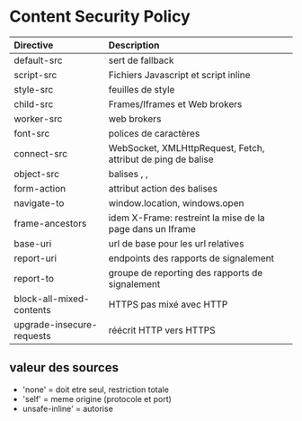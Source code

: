 # Content Security Policy

| Directive  | Description          | 
| :--------------- |:---------------| 
| default-src  |   sert de fallback      |  
| script-src  | Fichiers Javascript et script inline  | 
| style-src  | feuilles de style         | 
| child-src  | Frames/Iframes et Web brokers | 
| worker-src  | web brokers      | 
| font-src  | polices de caractères  | 
| connect-src  | WebSocket, XMLHttpRequest, Fetch, attribut de ping de balise <a>  | 
| object-src  | balises <object>, <embed>, <applet>   | 
| form-action  | attribut action des balises <form>   | 
| navigate-to  | window.location, windows.open        | 
| frame-ancestors  | idem X-Frame: restreint la mise de la page dans un Iframe     | 
| base-uri  | url de base pour les url relatives      | 
| report-uri | endpoints des rapports de signalement  |
| report-to | groupe de reporting des rapports de signalement |
| block-all-mixed-contents | HTTPS pas mixé avec HTTP |
| upgrade-insecure-requests | réécrit HTTP vers HTTPS |

## valeur des sources

* 'none' = doit etre seul, restriction totale
* 'self' = meme origine (protocole et port)
* unsafe-inline' = autorise <style>, <script>, onerror, onclick...
* 'unsafe-eval' = autorise `eval, funciton, setTimeout, setInterval()`
* https://site...
* https://site/fichier
* domaine.com
* data: = données seulement
* 'nonce-ch4hvvbHDpv7xCSvXCs3BrNggHdTzxUA = 'nonce-<base64>' est une méthode permettant d'autoriser spécifiquement les ressources inline avec l'attribut none="<base64>". Le principe est de créer un nonce aléatoire qui change à chaque fois que l'entête CSP est renvoyé par le serveur
* 'sha256-XrP50Mq6s78GLH2Vyt4BfKhn8rx40dU6FYqQGbxRuzc=' = 'sha256-<base64>' est une méthode permettant d'autoriser spécifiquement les ressources inline dont le hash cryptographique du contenu est présent dans la déclaration de la politique Les algorithmes supportés sont : sha256, sha384 et sha512